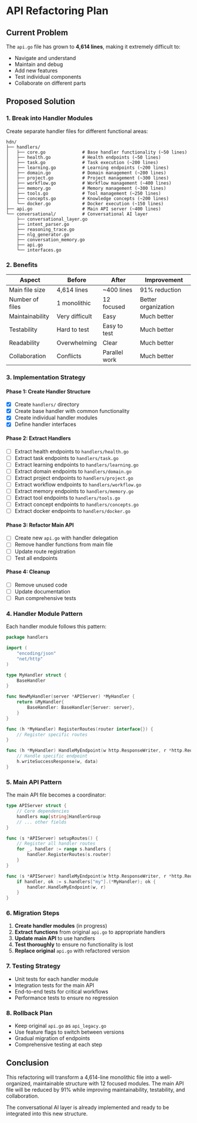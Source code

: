 # API Refactoring Plan

## Current Problem
The `api.go` file has grown to **4,614 lines**, making it extremely difficult to:
- Navigate and understand
- Maintain and debug
- Add new features
- Test individual components
- Collaborate on different parts

## Proposed Solution

### 1. Break into Handler Modules
Create separate handler files for different functional areas:

```
hdn/
├── handlers/
│   ├── core.go              # Base handler functionality (~50 lines)
│   ├── health.go            # Health endpoints (~50 lines)
│   ├── task.go              # Task execution (~200 lines)
│   ├── learning.go          # Learning endpoints (~200 lines)
│   ├── domain.go            # Domain management (~200 lines)
│   ├── project.go           # Project management (~300 lines)
│   ├── workflow.go          # Workflow management (~400 lines)
│   ├── memory.go            # Memory management (~300 lines)
│   ├── tools.go             # Tool management (~250 lines)
│   ├── concepts.go          # Knowledge concepts (~200 lines)
│   └── docker.go            # Docker execution (~150 lines)
├── api.go                   # Main API server (~400 lines)
└── conversational/          # Conversational AI layer
    ├── conversational_layer.go
    ├── intent_parser.go
    ├── reasoning_trace.go
    ├── nlg_generator.go
    ├── conversation_memory.go
    ├── api.go
    └── interfaces.go
```

### 2. Benefits

| Aspect | Before | After | Improvement |
|--------|--------|-------|-------------|
| Main file size | 4,614 lines | ~400 lines | 91% reduction |
| Number of files | 1 monolithic | 12 focused | Better organization |
| Maintainability | Very difficult | Easy | Much better |
| Testability | Hard to test | Easy to test | Much better |
| Readability | Overwhelming | Clear | Much better |
| Collaboration | Conflicts | Parallel work | Much better |

### 3. Implementation Strategy

#### Phase 1: Create Handler Structure
- [x] Create `handlers/` directory
- [x] Create base handler with common functionality
- [x] Create individual handler modules
- [x] Define handler interfaces

#### Phase 2: Extract Handlers
- [ ] Extract health endpoints to `handlers/health.go`
- [ ] Extract task endpoints to `handlers/task.go`
- [ ] Extract learning endpoints to `handlers/learning.go`
- [ ] Extract domain endpoints to `handlers/domain.go`
- [ ] Extract project endpoints to `handlers/project.go`
- [ ] Extract workflow endpoints to `handlers/workflow.go`
- [ ] Extract memory endpoints to `handlers/memory.go`
- [ ] Extract tool endpoints to `handlers/tools.go`
- [ ] Extract concept endpoints to `handlers/concepts.go`
- [ ] Extract docker endpoints to `handlers/docker.go`

#### Phase 3: Refactor Main API
- [ ] Create new `api.go` with handler delegation
- [ ] Remove handler functions from main file
- [ ] Update route registration
- [ ] Test all endpoints

#### Phase 4: Cleanup
- [ ] Remove unused code
- [ ] Update documentation
- [ ] Run comprehensive tests

### 4. Handler Module Pattern

Each handler module follows this pattern:

```go
package handlers

import (
    "encoding/json"
    "net/http"
)

type MyHandler struct {
    BaseHandler
}

func NewMyHandler(server *APIServer) *MyHandler {
    return &MyHandler{
        BaseHandler: BaseHandler{Server: server},
    }
}

func (h *MyHandler) RegisterRoutes(router interface{}) {
    // Register specific routes
}

func (h *MyHandler) HandleMyEndpoint(w http.ResponseWriter, r *http.Request) {
    // Handle specific endpoint
    h.writeSuccessResponse(w, data)
}
```

### 5. Main API Pattern

The main API file becomes a coordinator:

```go
type APIServer struct {
    // Core dependencies
    handlers map[string]HandlerGroup
    // ... other fields
}

func (s *APIServer) setupRoutes() {
    // Register all handler routes
    for _, handler := range s.handlers {
        handler.RegisterRoutes(s.router)
    }
}

func (s *APIServer) handleMyEndpoint(w http.ResponseWriter, r *http.Request) {
    if handler, ok := s.handlers["my"].(*MyHandler); ok {
        handler.HandleMyEndpoint(w, r)
    }
}
```

### 6. Migration Steps

1. **Create handler modules** (in progress)
2. **Extract functions** from original `api.go` to appropriate handlers
3. **Update main API** to use handlers
4. **Test thoroughly** to ensure no functionality is lost
5. **Replace original** `api.go` with refactored version

### 7. Testing Strategy

- Unit tests for each handler module
- Integration tests for the main API
- End-to-end tests for critical workflows
- Performance tests to ensure no regression

### 8. Rollback Plan

- Keep original `api.go` as `api_legacy.go`
- Use feature flags to switch between versions
- Gradual migration of endpoints
- Comprehensive testing at each step

## Conclusion

This refactoring will transform a 4,614-line monolithic file into a well-organized, maintainable structure with 12 focused modules. The main API file will be reduced by 91% while improving maintainability, testability, and collaboration.

The conversational AI layer is already implemented and ready to be integrated into this new structure.
